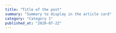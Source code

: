 ```yaml
---
title: "Title of the post"
summary: "Summary to display in the article card"
category: "Category 1"
published_at: "2020-07-22"
---
```

